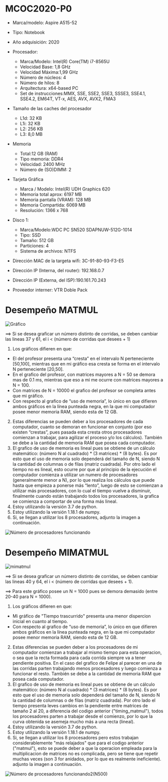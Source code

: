 # MCOC2020-P0

* Marca/modelo: Aspire A515-52

* Tipo: Notebook

* Año adquisición: 2020

* Procesador:
  * Marca/Modelo: Intel(R) Core(TM) i7-8565U
  * Velocidad Base: 1,8 GHz
  * Velocidad Máxima:1,99 GHz
  * Número de núcleos: 4
  * Número de hilos: 8
  * Arquitectura: x64-based PC
  * Set de instrucciones:MMX, SSE, SSE2, SSE3, SSSE3, SSE4.1, SSE4.2, EM64T, VT-x, AES, AVX, AVX2, FMA3
* Tamaño de las caches del procesador
  * L1d: 32 KB
  * L1i: 32 KB
  * L2: 256 KB
  * L3: 8,0 MB
* Memoria
  * Total:12 GB (RAM)
  * Tipo memoria: DDR4
  * Velocidad: 2400 MHz
  * Número de (SO)DIMM: 2
* Tarjeta Gráfica
  * Marca / Modelo: Intel(R) UDH Graphics 620
  * Memoria total aprox: 6197 MB
  * Memoria pantalla (VRAM): 128 MB
  * Memoria Compartida: 6069 MB
  * Resolución: 1366 x 768
* Disco 1:
  * Marca/Modelo:WDC PC SN520 SDAPNUW-512G-1014
  * Tipo: SSD
  * Tamaño: 512 GB
  * Particiones: 4
  * Sistema de archivos: NTFS
* Dirección MAC de la targeta wifi: 3C-91-80-93-F3-E5
* Dirección IP (Interna, del router): 192.168.0.7
* Dirección IP (Externa, del ISP):190.161.70.243
* Proveedor interner: VTR Doble Pack
# Desempeño MATMUL

![Gráfico](https://user-images.githubusercontent.com/69159364/89664038-883a9c00-d8a4-11ea-9ddd-a736d8162ebf.JPG)

==> Si se desea graficar un número distinto de corridas, se deben cambiar las lineas 37 y 61, el i < (número de corridas que desees + 1)

1) Los gráficos difieren en que: 
-	El del profesor presenta una “cresta” en el intervalo N perteneciente [50,100], mientras que en mi gráfico esa cresta se forma en el intervalo N perteneciente [20,50]. 
-	En el grafico del profesor, con matrices mayores a N = 50 se demora mas de 0.1 ms, mientras que eso a mi me ocurre con matrices mayores a N = 100.
-	Con matrices de N = 10000 el grafico del profesor se completa antes que mi gráfico.
-	Con respecto al grafico de “uso de memoria”, lo único en que difieren ambos gráficos en la línea punteada negra, en la que mi computador posee menor memoria RAM, siendo esta de 12 GB.
2) Estas diferencias se pueden deber a los procesadores de cada computador, cuanto se demoran en funcionar en conjunto (por eso existen “crestas”, pues pasada esta cresta otros procesadores comienzan a trabajar, para agilizar el proceso y/o los cálculos). También se debe a la cantidad de memoria RAM que posea cada computador.
3) El grafico de uso de memoria es lineal pues se obtiene de un cálculo matemático: (número N al cuadrado) * (3 matrices) * (8 bytes). Es por esto que el uso de memoria solo dependerá del tamaño de N, siendo N la cantidad de columnas o de filas (matriz cuadrada). 
Por otro lado el tiempo no es lineal, esto ocurre por que al principio de la ejecución el computador comienza a utilizar un numero de procesadores (generalmente menor a N), por lo que realiza los cálculos que puede hasta que empieza a ponerse más “lento”, luego de esto se comienzan a utilizar más procesadores, con lo cual el tiempo vuelve a disminuir, finalmente cuando están trabajando todos los procesadores, la grafica se comienza a comportar de una forma más lineal.
4) Estoy utilizando la versión 3.7 de python.
5) Estoy utilizando la versión 1.18.1 de numpy.
6) Si, se llegan a utilizar los 8 procesadores, adjunto la imagen a continuación.

![Número de procesadores funcionando](https://user-images.githubusercontent.com/69159364/89663772-0ea2ae00-d8a4-11ea-8499-d0a960805093.JPG)

# Desempeño MIMATMUL

![mimatmul](https://user-images.githubusercontent.com/69159364/89794586-40f71a00-daf5-11ea-9f06-434e3c237762.png)

==> Si se desea graficar un número distinto de corridas, se deben cambiar las lineas 40 y 64, el i < (número de corridas que desees + 1).

==> Para este gráfico posee un N = 1000 pues se demora demasido (entre 20-40 para N = 1000).

1) Los gráficos difieren en que: 
-	Mi gráfico de "Tiempo trascurrido" presenta una menor dispercion inicial en cuanto al tiempo. 
-	Con respecto al grafico de “uso de memoria”, lo único en que difieren ambos gráficos en la línea punteada negra, en la que mi computador posee menor memoria RAM, siendo esta de 12 GB.
2) Estas diferencias se pueden deber a los procesadores de mi computador comienzan a trabajar al mismo tiempo para esta operacion, o sea que la recta formada para cada corrida siempre va a tener pendiente positiva. En el caso del grafico de Felipe al parecer en una de las corridas parten trabajando menos procesadores y luego comienza a funcionar el resto. También se debe a la cantidad de memoria RAM que posea cada computador.
3) El grafico de uso de memoria es lineal pues se obtiene de un cálculo matemático: (número N al cuadrado) * (3 matrices) * (8 bytes). Es por esto que el uso de memoria solo dependerá del tamaño de N, siendo N la cantidad de columnas o de filas (matriz cuadrada). 
Por otro lado el tiempo presenta leves cambios en la pendiente entre matrices de tamaño 2 al 20, a diferencia del codigo anterior ("timing_matmul"), todos los procesadores parten a trabajar desde el comienzo, por lo que la curva obtenida se asemeja mucho más a una recta (lineal).
4) Estoy utilizando la versión 3.7 de python.
5) Estoy utilizando la versión 1.18.1 de numpy.
6) Si, se llegan a utilizar los 8 procesadores pero estos trabajan considerablemente "más relajados" que para el codigo anterior ("matmul"), esto se puede deber a que la operacion empleada para la multiplicacion de matrices no es complicada, pero se tiene que repetir muchas veces (son 3 for anidados, por lo que es realmente ineficiente). adjunto la imagen a continuación.

![Número de procesadores funcionando2(N500)](https://user-images.githubusercontent.com/69159364/89744050-0058bb80-da77-11ea-88dc-10102ab8360f.JPG)
